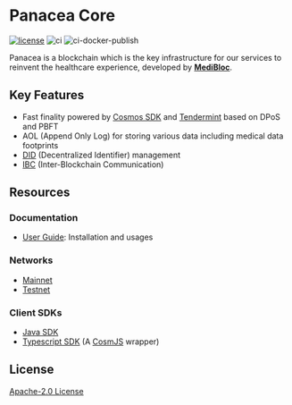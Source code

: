 # Panacea Core

[![license](https://img.shields.io/badge/License-Apache%202.0-blue.svg)](https://opensource.org/licenses/Apache-2.0)
![ci](https://github.com/medibloc/panacea-core/actions/workflows/ci.yml/badge.svg)
![ci-docker-publish](https://github.com/medibloc/panacea-core/actions/workflows/docker-publish.yml/badge.svg)

Panacea is a blockchain which is the key infrastructure for our services to reinvent the healthcare experience, developed by **[MediBloc](https://medibloc.org)**.


## Key Features

- Fast finality powered by [Cosmos SDK](https://cosmos.network/) and [Tendermint](https://tendermint.com/) based on DPoS and PBFT
- AOL (Append Only Log) for storing various data including medical data footprints
- [DID](https://www.w3.org/TR/did-core/) (Decentralized Identifier) management
- [IBC](https://ibcprotocol.org/) (Inter-Blockchain Communication)


## Resources

### Documentation

- [User Guide](https://medibloc.gitbook.io/panacea-core/): Installation and usages

### Networks

- [Mainnet](https://github.com/medibloc/panacea-mainnet)
- [Testnet](https://github.com/medibloc/panacea-testnet)

### Client SDKs

- [Java SDK](https://github.com/medibloc/panacea-java)
- [Typescript SDK](https://github.com/medibloc/panacea-js) (A [CosmJS](https://github.com/cosmos/cosmjs) wrapper)


## License

[Apache-2.0 License](LICENSE)
